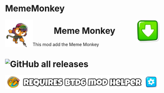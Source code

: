 # MemeMonkey

<a href="https://github.com/Mattcy1/MemeMonkey/releases/download/btd6-mods/MemeTower.dll">
    <img align="left" alt="Icon" height="90" src="Icon.png">
    <img align="right" alt="Download" height="75" src="https://raw.githubusercontent.com/gurrenm3/BTD-Mod-Helper/master/BloonsTD6%20Mod%20Helper/Resources/DownloadBtn.png">
</a>

<h1 align="center">Meme Monkey</h1>

This mod add the Meme Monkey

<h1 aling="left"><img alt="GitHub all releases" height="25" src="https://img.shields.io/github/downloads/Mattcy1/RainbowBad/total?label=Total%20Dowloads"></h1>

[![Requires BTD6 Mod Helper](https://raw.githubusercontent.com/gurrenm3/BTD-Mod-Helper/master/banner.png)](https://github.com/gurrenm3/BTD-Mod-Helper#readme)
